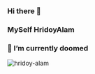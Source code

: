 ### Hi there 👋
### MySelf HridoyAlam
### 🌱 I’m currently doomed
![hridoy-alam](https://user-images.githubusercontent.com/27436608/108606560-ecf2b980-73e4-11eb-9d90-648c47422a1e.jpg)
<!--
**HridoyAlam/HridoyAlam** is a ✨ _special_ ✨ repository because its `README.md` (this file) appears on your GitHub profile.

Here are some ideas to get you started:

- 🔭 I’m currently working on ...
- 🌱 I’m currently learning ...
- 👯 I’m looking to collaborate on ...
- 🤔 I’m looking for help with ...
- 💬 Ask me about ...
- 📫 How to reach me: ...
- 😄 Pronouns: ...
- ⚡ Fun fact: ...
-->
